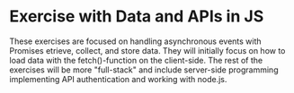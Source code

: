 # Exercise with Data and APIs in JS

These exercises are focused on handling asynchronous events with Promises etrieve, collect, and store data. They will initially focus on how to load data with the fetch()-function on the client-side. The rest of the exercises will be more "full-stack" and include server-side programming implementing API authentication and working with node.js.

